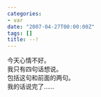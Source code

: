 ```yaml
---
categories:
- var
date: "2007-04-27T00:00:00Z"
tags: []
title: --!
---
```


今天心情不好。\
我只有四句话想说。\
包括这句和前面的两句。\
我的话说完了……
